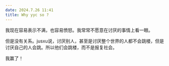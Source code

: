```yaml
---
date: 2024.7.26 11:41
title: Why yyc so ?
---
```


我现在容易表示不满，也容易愤怒。我常常不愿意在讨厌的事情上看一眼。

但是没有关系。jusxu说，讨厌别人，甚至是讨厌整个世界的人都不会跳楼，但是讨厌自己的人会跳。所以他们会跳楼，而不是报复社会。

我赢了！

<!--stackedit_data:
eyJoaXN0b3J5IjpbMTMyMTUzMTE3MiwxOTQ2OTIxMDY1XX0=
-->
